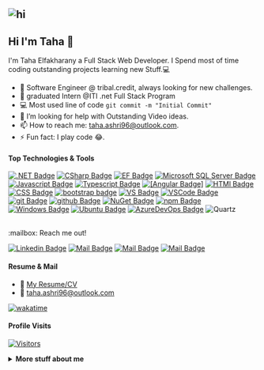 ﻿
## <img src="./header.gif" alt="hi">
## Hi I'm Taha :wave: 
I'm Taha Elfakharany a  Full Stack Web Developer. I Spend most of time coding outstanding projects learning new Stuff.:computer:

<!-- TODO: Add last video link -->

- 🔭 Software Engineer @ tribal.credit, always looking for new challenges.
- 🔭 graduated Intern @ITI .net Full Stack Program
- :computer: Most used line of code `git commit -m "Initial Commit"`
- 🤔 I’m looking for help with Outstanding Video ideas.
- 📫 How to reach me: taha.ashri96@outlook.com.
- ⚡ Fun fact: I play code 😂.

#### Top Technologies & Tools

<!-- TODO: Make technologies links takes you to repositories -->

[![.NET Badge](https://img.shields.io/badge/Dotnet%20Core-512BD4?style=flat&labelColor=512BD4&logo=.NET&logoColor=white)](https://dotnet.microsoft.com/en-us/download) [![CSharp Badge](https://img.shields.io/badge/C%20Sharp-239120?style=flat&labelColor=239120&logo=C%20Sharp&logoColor=white)](https://docs.microsoft.com/en-us/dotnet/csharp/)  [![EF Badge](https://img.shields.io/badge/EF-EF%20Core-EF%20Core)](https://docs.microsoft.com/en-us/ef/) [![Microsoft SQL Server Badge](https://img.shields.io/badge/MSSQL-CC2927?style=flat&labelColor=CC2927&logo=Microsoft%20SQL%20Server&logoColor=white)](https://www.microsoft.com/en-us/sql-server/sql-server-downloads) [![Javascript Badge](https://img.shields.io/badge/javascript-F7DF1E?style=flat&labelColor=F7DF1E&logo=javascript&logoColor=white)](https://www.javascript.com/) [![Typescript Badge](https://img.shields.io/badge/typescript-3178C6?style=flat&labelColor=3178C6&logo=typescript&logoColor=white)](https://www.typescriptlang.org/) [![[Angular Badge]](https://img.shields.io/badge/angular-DD0031?style=flat&labelColor=DD0031&logo=angular&logoColor=white)](https://angular.io/) [![HTMl Badge](https://img.shields.io/badge/HTML5-E34F26?style=flat&labelColor=E34F26&logo=html5&logoColor=white)](https://developer.mozilla.org/en-US/docs/Learn/HTML/Introduction_to_HTML) [![CSS Badge](https://img.shields.io/badge/CSS3-1572B6?style=flat&labelColor=1572B6&logo=CSS3&logoColor=white)](https://developer.mozilla.org/en-US/docs/Web/CSS/Reference) [![bootstrap badge](https://img.shields.io/badge/Bootstrap-7952B3?style=flat&labelColor=7952B3&logo=Bootstrap&logoColor=white)](https://getbootstrap.com/) [![VS Badge](https://img.shields.io/badge/Visual%20Studio-5C2D91?style=flat&labelColor=5C2D91&logo=Visual%20Studio&logoColor=white)](https://visualstudio.microsoft.com/) [![VSCode Badge](https://img.shields.io/badge/vs%20code-007ACC?style=flat&labelColor=007ACC&logo=Visual%20Studio%20Code&logoColor=white)](#) [![git Badge](https://img.shields.io/badge/git-F05032?style=flat&labelColor=F05032&logo=git&logoColor=white)](https://code.visualstudio.com/) [![github Badge](https://img.shields.io/badge/GitHub-181717?style=flat&labelColor=181717&logo=GitHub&logoColor=white)](#) [![NuGet Badge](https://img.shields.io/badge/NuGet-004880?style=flat&labelColor=004880&logo=NuGet&logoColor=white)](https://www.nuget.org/) [![npm Badge](https://img.shields.io/badge/npm-CB3837?style=flat&labelColor=CB3837&logo=NPM&logoColor=white)](https://www.npmjs.com/) [![Windows Badge](https://img.shields.io/badge/Windows-0078D6?style=flat&labelColor=0078D6&logo=Windows&logoColor=white)](https://www.microsoft.com/en-us/windows) [![Ubuntu Badge](https://img.shields.io/badge/Ubuntu-E95420?style=flat&labelColor=E95420&logo=Ubuntu&logoColor=white)](https://ubuntu.com/) [![AzureDevOps Badge](https://img.shields.io/badge/Azure%20DevOps-0078D7?style=flat&labelColor=0078D7&logo=Azure%20DevOps&logoColor=white)](https://azure.microsoft.com/en-us/services/devops/)
![Quartz](https://img.shields.io/badge/quartz-Quartz-blue)

<br />
:mailbox: Reach me out!

[![Linkedin Badge](https://img.shields.io/badge/-tafakharany-0e76a8?style=flat&labelColor=0e76a8&logo=linkedin&logoColor=white)](https://www.linkedin.com/in/tafakharany/) [![Mail Badge](https://img.shields.io/badge/-tafakharany-0078D4?style=flat&labelColor=0078D4&logo=microsoft-outlook&logoColor=white)](mailto:taha.ashri96@outlook.com) [![Mail Badge](https://img.shields.io/badge/-tafakharany-c0392b?style=flat&labelColor=c0392b&logo=gmail&logoColor=white)](mailto:taha.ashri96@gmail.com) [![Mail Badge](https://img.shields.io/badge/tafakharany-FE7A16?style=flat&labelColor=FE7A16&logo=Stack%20Overflow&logoColor=white)](https://stackoverflow.com/users/5795064/tafakharany)

#### Resume & Mail
- :paperclip: [My Resume/CV](https://github.com/tafakharany/tafakharany/blob/master/Resume/taha_ashri_resume.pdf)
- :email: taha.ashri96@outlook.com

[![wakatime](https://wakatime.com/badge/user/03046bb3-87b4-48b5-8a4b-46a0c913b9ef.svg)](https://wakatime.com/@03046bb3-87b4-48b5-8a4b-46a0c913b9ef)
#### Profile Visits 
[![Visitors](https://api.visitorbadge.io/api/combined?path=tafakharany&labelColor=%23d9e3f0&countColor=%23697689&style=plastic)](https://visitorbadge.io/status?path=tafakharany)

<details>
<summary>
  <b>More stuff about me</b>
 

</summary>

<br >

#### Coding Stats

<!--START_SECTION:waka-->

```txt
C#           15 hrs          ████████████████████░░░░░   80.32 %
Binary       3 hrs 6 mins    ████░░░░░░░░░░░░░░░░░░░░░   16.66 %
Other        12 mins         ▒░░░░░░░░░░░░░░░░░░░░░░░░   01.14 %
XML          10 mins         ▒░░░░░░░░░░░░░░░░░░░░░░░░   00.93 %
JSON         9 mins          ▒░░░░░░░░░░░░░░░░░░░░░░░░   00.89 %
```

<!--END_SECTION:waka-->
[![Top Langs](https://github-readme-stats-two-olive.vercel.app/api/top-langs/?username=tafakharany&layout=compact&hide_border=true&theme=tokyonight)](https://github.com/tafakharany/github-readme-stats)
#### Github Stats

![Taha's github stats](https://github-readme-stats.vercel.app/api?username=tafakharany&show_icons=true&theme=radical)

  #### Github Streaks
  [![GitHub Streak](http://github-readme-streak-stats.herokuapp.com?user=tafakharany&theme=dark&hide_border=true&date_format=M%20j%5B%2C%20Y%5D)](https://git.io/streak-stats)
</details>
